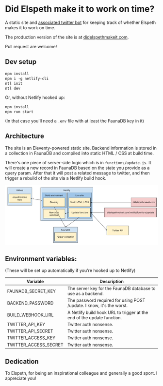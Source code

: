 # Did Elspeth make it to work on time?

A static site and [associated twitter bot](https://twitter.com/elspethontime) for keeping track of
whether Elspeth makes it to work on time.

The production version of the site is at [didelspethmakeit.com](https://didelspethmakeit.com).

Pull request are welcome!

## Dev setup

```
npm install
npm i -g netlify-cli
ntl init
ntl dev
```

Or, without Netlify hooked up:

```
npm install
npm run start
```

(In that case you'll need a `.env` file with at least the FaunaDB key in it)

## Architecture

The site is an Eleventy-powered static site.  Backend information is stored in a collection in FaunaDB
and compiled into static HTML / CSS at build time.

There's one piece of server-side logic which is in `functions/update.js`.  It will create a new record
in FaunaDB based on the state you provide as a query param.  After that it will post a related message to
twitter, and then trigger a rebuild of the site via a Netlify build hook.

![Architecture diagram](/documentation/architecture.png?raw=true)

## Environment variables:

(These will be set up automatically if you're hooked up to Netlify)

| Variable | Description |
| --- | --- |
| FAUNADB_SECRET_KEY | The server key for the FaunaDB database to use as a backend. |
| BACKEND_PASSWORD | The password required for using POST /update.  I know, it's the worst. |
| BUILD_WEBHOOK_URL | A Netlify build hook URL to trigger at the end of the update function. |
| TWITTER_API_KEY | Twitter auth nonsense. |
| TWITTER_API_SECRET | Twitter auth nonsense. |
| TWITTER_ACCESS_KEY | Twitter auth nonsense. |
| TWITTER_ACCESS_SECRET | Twitter auth nonsense. |

## Dedication

To Elspeth, for being an inspirational colleague and generally a good sport.  I appreciate you!
